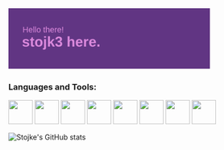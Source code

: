 <img align="cemter" alt="Coding" width="400" src="header.png">

<h3 align="left">Languages and Tools:</h3>
<p align="left"> 
            <img src="https://cdn.jsdelivr.net/gh/devicons/devicon@latest/icons/php/php-original.svg" width="48px" height="48px" />
            <img src="https://cdn.jsdelivr.net/gh/devicons/devicon@latest/icons/csharp/csharp-original.svg" width="48px" height="48px" />
            <img src="https://cdn.jsdelivr.net/gh/devicons/devicon@latest/icons/python/python-original.svg" width="48px" height="48px" />
            <img src="https://cdn.jsdelivr.net/gh/devicons/devicon@latest/icons/azuresqldatabase/azuresqldatabase-original.svg" width="48px" height="48px" />
            <img src="https://cdn.jsdelivr.net/gh/devicons/devicon@latest/icons/javascript/javascript-original.svg" width="48px" height="48px" />
            <img src="https://cdn.jsdelivr.net/gh/devicons/devicon@latest/icons/html5/html5-original.svg" width="48px" height="48px" />
            <img src="https://cdn.jsdelivr.net/gh/devicons/devicon@latest/icons/css3/css3-original.svg" width="48px" height="48px" />
            <img src="https://cdn.jsdelivr.net/gh/devicons/devicon@latest/icons/react/react-original.svg" width="48px" height="48px" />
           </p>

![Stojke's GitHub stats](https://github-readme-stats.vercel.app/api?username=stojk3&show_icons=true&theme=radical)
